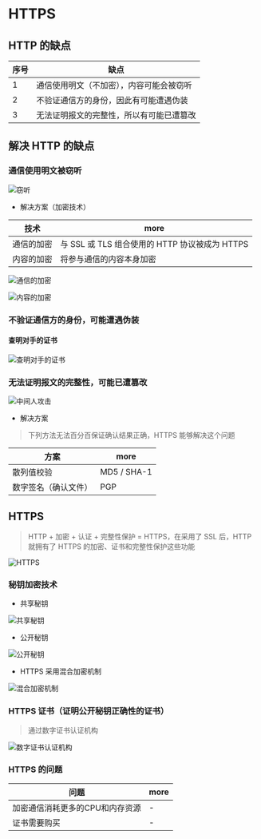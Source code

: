 # HTTPS

## HTTP 的缺点

序号 | 缺点
-- | --------------------
1  | 通信使用明文（不加密），内容可能会被窃听
2  | 不验证通信方的身份，因此有可能遭遇伪装
3  | 无法证明报文的完整性，所以有可能已遭篡改

## 解决 HTTP 的缺点

### 通信使用明文被窃听

![窃听](../../imgs/窃听.png)

- 解决方案（加密技术）

技术    | more
----- | ----------------------------------
通信的加密 | 与 SSL 或 TLS 组合使用的 HTTP 协议被成为 HTTPS
内容的加密 | 将参与通信的内容本身加密

![通信的加密](../../imgs/通信的加密.png)

![内容的加密](../../imgs/内容的加密.png)

### 不验证通信方的身份，可能遭遇伪装

#### 查明对手的证书

![查明对手的证书](../../imgs/查明对手的证书.png)

### 无法证明报文的完整性，可能已遭篡改

![中间人攻击](../../imgs/中间人攻击.png)

- 解决方案

> 下列方法无法百分百保证确认结果正确，HTTPS 能够解决这个问题

方案         | more
---------- | -----------
散列值校验      | MD5 / SHA-1
数字签名（确认文件） | PGP

## HTTPS

> HTTP + 加密 + 认证 + 完整性保护 = HTTPS，在采用了 SSL 后，HTTP 就拥有了 HTTPS 的加密、证书和完整性保护这些功能

![HTTPS](../../imgs/HTTPS.png)

### 秘钥加密技术

- 共享秘钥

![共享秘钥](../../imgs/共享秘钥.png)

- 公开秘钥

![公开秘钥](../../imgs/公开秘钥.png)

- HTTPS 采用混合加密机制

![混合加密机制](../../imgs/混合加密机制.png)

### HTTPS 证书（证明公开秘钥正确性的证书）

> 通过数字证书认证机构

![数字证书认证机构](../../imgs/数字证书认证机构.png)

### HTTPS 的问题

问题                | more
----------------- | ----
加密通信消耗更多的CPU和内存资源 | -
证书需要购买            | -
